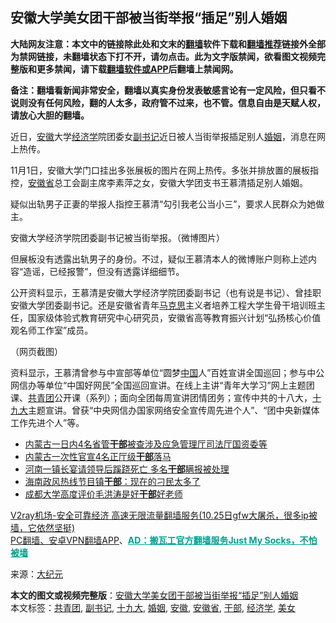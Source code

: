  <h2>安徽大学美女团干部被当街举报“插足”别人婚姻</h2> <p class="notice"><b>大陆网友注意：本文中的链接除此处和文末的<a href="https://github.com/bannedbook/fanqiang" >翻墙</a>软件下载和<a href="https://github.com/killgcd/justmysocks/blob/master/README.md">翻墙推荐</a>链接外全部为禁网链接，未翻墙状态下打不开，请勿点击。此为文字版禁闻，欲看图文视频完整版和更多禁闻，请下载<a href="https://github.com/bannedbook/fanqiang">翻墙软件或APP</a>后翻墙上禁闻网。</p><p>备注：翻墙看新闻非常安全，翻墙以真实身份发表敏感言论有一定风险，但只看不说则没有任何风险，翻的人太多，政府管不过来，也不管。信息自由是天赋人权，请放心大胆的翻墙。</b></p>  <div class="entry"> <p id="conimg"></p> <p>近日，<a href="https://www.bannedbook.org/bnews/tag/%e5%ae%89%e5%be%bd/" class="st_tag internal_tag" rel="tag" title="标签 安徽 下的日志">安徽</a>大学<a href="https://www.bannedbook.org/bnews/tag/%E7%BB%8F%E6%B5%8E%E5%AD%A6/" class="st_tag internal_tag" rel="tag" title="标签 经济学 下的日志">经济学</a>院团委女<a href="https://www.bannedbook.org/bnews/tag/%E5%89%AF%E4%B9%A6%E8%AE%B0/" class="st_tag internal_tag" rel="tag" title="标签 副书记 下的日志">副书记</a>近日被人当街举报插足别人<a href="https://www.bannedbook.org/bnews/tag/%e5%a9%9a%e5%a7%bb/" class="st_tag internal_tag" rel="tag" title="标签 婚姻 下的日志">婚姻</a>，消息在网上热传。</p> <p>11月1日，安徽大学门口挂出多张展板的图片在网上热传。多张并排放置的展板指控，<a href="https://www.bannedbook.org/bnews/tag/%E5%AE%89%E5%BE%BD%E7%9C%81/" class="st_tag internal_tag" rel="tag" title="标签 安徽省 下的日志">安徽省</a>总工会副主席李素萍之女，安徽大学团支书王慕清插足别人婚姻。</p> <p>疑似出轨男子正妻的举报人指控王慕清“勾引我老公当小三”，要求人民群众为她做主。</p>  <p></p> <p>安徽大学经济学院团委副书记被当街举报。（微博图片）</p> <p>但展板没有透露出轨男子的身份。不过，疑似王慕清本人的微博账户则称上述内容“造谣，已经报警”，但没有透露详细细节。</p> <p>公开资料显示，王慕清是安徽大学经济学院团委副书记（也有说是书记）、曾挂职安徽大学团委副书记。还是安徽省青年<span class='wp_keywordlink'><a href="https://www.bannedbook.org/forum2/topic105.html" title="《马克思的成魔之路》" target="_blank">马克思</a></span>主义者培养工程大学生骨干培训班主任，国家级体验式教育研究中心研究员，安徽省高等教育振兴计划“弘扬核心价值观名师工作室”成员。</p>  <p></p> <p>（网页截图）</p> <p>资料显示，王慕清曾参与中宣部等单位“圆梦<span class='wp_keywordlink_affiliate'><a href="https://www.bannedbook.org/" title="中国" target="_blank">中国</a></span>人”百姓宣讲全国巡回；参与中公网信办等单位“中国好网民”全国巡回宣讲。在线上主讲“青年大学习”网上主题团课、<a href="https://www.bannedbook.org/bnews/tag/%e5%85%b1%e9%9d%92%e5%9b%a2/" class="st_tag internal_tag" rel="tag" title="标签 共青团 下的日志">共青团</a>公开课（系列）；面向全团每周宣讲团情团务；宣传中共的十八大，<a href="https://www.bannedbook.org/bnews/tag/%e5%8d%81%e4%b9%9d%e5%a4%a7/" class="st_tag internal_tag" rel="tag" title="标签 十九大 下的日志">十九大</a>主题宣讲。曾获“中央网信办国家网络安全宣传周先进个人”、“团中央新媒体工作先进个人”等。</p> <ul class='op-related-articles' title='相关阅读'> <li><a href='https://www.bannedbook.org/bnews/baitai/20201028/1421787.html' target='_blank'>内蒙古一日内4名省管<b>干部</b>被查涉及应急管理厅司法厅国资委等</a></li> <li><a href='https://www.bannedbook.org/bnews/baitai/20201027/1421293.html' target='_blank'>内蒙古一次性官宣4名正厅级<b>干部</b>落马</a></li> <li><a href='https://www.bannedbook.org/bnews/baitai/20201025/1420056.html' target='_blank'>河南一镇长宴请领导后蹊跷死亡 多名<b>干部</b>瞒报被处理</a></li> <li><a href='https://www.bannedbook.org/bnews/baitai/20201023/1419066.html' target='_blank'>海南政风热线节目镇<b>干部</b>：现在的刁民太多了</a></li> <li><a href='https://www.bannedbook.org/bnews/headline/20201018/1415811.html' target='_blank'>成都大学高度评价毛洪涛是好<b>干部</b>好老师</a></li> </ul> <p class="texttj"> <a href="https://www.bannedbook.org/forum23/topic22702.html" target="_blank">V2ray机场-安全可靠经济 高速无限流量翻墙服务(10.25日gfw大屠杀，很多ip被墙，它依然坚挺)</a><br/> <a href="https://github.com/bannedbook/fanqiang/wiki/%E7%A6%81%E9%97%BB%E7%BD%91%E5%AE%89%E5%8D%93%E7%BF%BB%E5%A2%99%E6%96%B0%E9%97%BBAPP" target="_blank">PC翻墙、安卓VPN翻墙APP</a>、<span onclick="window.open('https://github.com/killgcd/justmysocks/blob/master/README.md')" style="font-weight:bold;color:#00A191;cursor:pointer;text-decoration:underline;outline:none">AD：搬瓦工官方翻墙服务Just My Socks，不怕被墙</span></p><p> 来源：<span class='wp_keywordlink_affiliate'><a href="http://www.epochtimes.com/" title="大纪元" target="_blank">大纪元</a></span> </p> <a name='sharetosocial'></a>       <div><b>本文的图文或视频完整版</b>：<a href='https://www.bannedbook.org/bnews/cbnews/20201102/1424198.html'>安徽大学美女团干部被当街举报“插足”别人婚姻</a></div>  </div><!--END ENTRY--> <div class="postfooter"> <div>本文标签：<a href="https://www.bannedbook.org/bnews/tag/%e5%85%b1%e9%9d%92%e5%9b%a2/" rel="tag">共青团</a>, <a href="https://www.bannedbook.org/bnews/tag/%E5%89%AF%E4%B9%A6%E8%AE%B0/" rel="tag">副书记</a>, <a href="https://www.bannedbook.org/bnews/tag/%e5%8d%81%e4%b9%9d%e5%a4%a7/" rel="tag">十九大</a>, <a href="https://www.bannedbook.org/bnews/tag/%e5%a9%9a%e5%a7%bb/" rel="tag">婚姻</a>, <a href="https://www.bannedbook.org/bnews/tag/%e5%ae%89%e5%be%bd/" rel="tag">安徽</a>, <a href="https://www.bannedbook.org/bnews/tag/%E5%AE%89%E5%BE%BD%E7%9C%81/" rel="tag">安徽省</a>, <a href="https://www.bannedbook.org/bnews/tag/%E5%B9%B2%E9%83%A8/" rel="tag">干部</a>, <a href="https://www.bannedbook.org/bnews/tag/%E7%BB%8F%E6%B5%8E%E5%AD%A6/" rel="tag">经济学</a>, <a href="https://www.bannedbook.org/bnews/tag/%e7%be%8e%e5%a5%b3/" rel="tag">美女</a></div>  </div><!--END POSTFOOTER--> 